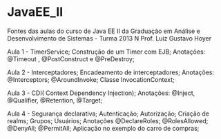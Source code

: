 # JavaEE_II
Fontes das aulas do curso de Java EE II da Graduação em Análise e Desenvolvimento de Sistemas - Turma 2013 N
Prof. Luiz  Gustavo Hoyer

Aula 1 - TimerService; Construção de um Timer com EJB;
         Anotações: @Timeout , @PostConstruct e @PreDestroy;
         
Aula 2 - Interceptadores; Encadeamento de interceptadores; 
         Anotações: @Interceptors; @AroundInvoke; 
         Classe InvocationContext;
         
Aula 3 - CDI( Context Dependency Injection);
         Anotações: @Inject, @Qualifier, @Retention, @Target;
         
Aula 4 - Segurança declarativa; Autenticação; Autorização; Criação de realms; Grupos; Usuários;
         Anotações @DeclareRoles; @RolesAllowed; @DenyAll; @PermitAll;
         Aplicação no exemplo do carro de compras;
 
